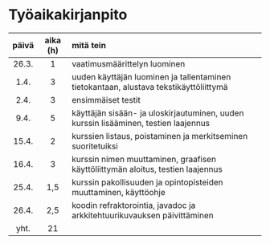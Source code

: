 # Työaikakirjanpito

| päivä | aika (h) | mitä tein |
| :----:|:--------:| :-----|
| 26.3. | 1        | vaatimusmäärittelyn luominen
| 1.4.  | 3        | uuden käyttäjän luominen ja tallentaminen tietokantaan, alustava tekstikäyttöliittymä
| 2.4.  | 3        | ensimmäiset testit
| 9.4.  | 5        | käyttäjän sisään- ja uloskirjautuminen, uuden kurssin lisääminen, testien laajennus
| 15.4. | 2        | kurssien listaus, poistaminen ja merkitseminen suoritetuiksi
| 16.4. | 3        | kurssin nimen muuttaminen, graafisen käyttöliittymän aloitus, testien laajennus
| 25.4. | 1,5      | kurssin pakollisuuden ja opintopisteiden muuttaminen, käyttöohje
| 26.4. | 2,5      | koodin refraktorointia, javadoc ja arkkitehtuurikuvauksen päivittäminen
| yht.  | 21       |
